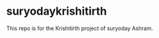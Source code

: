 suryodaykrishitirth
===================

This repo is for the Krishitirth project of suryoday Ashram.
